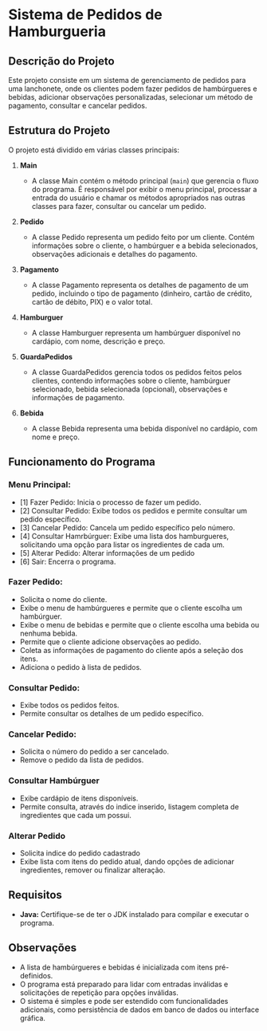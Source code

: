 # Sistema de Pedidos de Hamburgueria

## Descrição do Projeto

Este projeto consiste em um sistema de gerenciamento de pedidos para uma lanchonete, onde os clientes podem fazer pedidos de hambúrgueres e bebidas, adicionar observações personalizadas, selecionar um método de pagamento, consultar e cancelar pedidos.

## Estrutura do Projeto

O projeto está dividido em várias classes principais:

1. **Main**
   - A classe Main contém o método principal (`main`) que gerencia o fluxo do programa. É responsável por exibir o menu principal, processar a entrada do usuário e chamar os métodos apropriados nas outras classes para fazer, consultar ou cancelar um pedido.

2. **Pedido**
   - A classe Pedido representa um pedido feito por um cliente. Contém informações sobre o cliente, o hambúrguer e a bebida selecionados, observações adicionais e detalhes do pagamento.

3. **Pagamento**
   - A classe Pagamento representa os detalhes de pagamento de um pedido, incluindo o tipo de pagamento (dinheiro, cartão de crédito, cartão de débito, PIX) e o valor total.

4. **Hamburguer**
   - A classe Hamburguer representa um hambúrguer disponível no cardápio, com nome, descrição e preço.

5. **GuardaPedidos**
   - A classe GuardaPedidos gerencia todos os pedidos feitos pelos clientes, contendo informações sobre o cliente, hambúrguer selecionado, bebida selecionada (opcional), observações e informações de pagamento.

6. **Bebida**
   - A classe Bebida representa uma bebida disponível no cardápio, com nome e preço.

## Funcionamento do Programa

### Menu Principal:

- [1] Fazer Pedido: Inicia o processo de fazer um pedido.
- [2] Consultar Pedido: Exibe todos os pedidos e permite consultar um pedido específico.
- [3] Cancelar Pedido: Cancela um pedido específico pelo número.
- [4] Consultar Hamrbúrguer: Exibe uma lista dos hamburgueres, solicitando uma opção para listar os ingredientes de cada um.
- [5] Alterar Pedido: Alterar informações de um pedido
- [6] Sair: Encerra o programa.

### Fazer Pedido:

- Solicita o nome do cliente.
- Exibe o menu de hambúrgueres e permite que o cliente escolha um hambúrguer.
- Exibe o menu de bebidas e permite que o cliente escolha uma bebida ou nenhuma bebida.
- Permite que o cliente adicione observações ao pedido.
- Coleta as informações de pagamento do cliente após a seleção dos itens.
- Adiciona o pedido à lista de pedidos.

### Consultar Pedido:

- Exibe todos os pedidos feitos.
- Permite consultar os detalhes de um pedido específico.

### Cancelar Pedido:

- Solicita o número do pedido a ser cancelado.
- Remove o pedido da lista de pedidos.

### Consultar Hambúrguer
- Exibe cardápio de itens disponíveis.
- Permite consulta, através do indice inserido, listagem completa de ingredientes que cada um possui.

### Alterar Pedido
- Solicita indice do pedido cadastrado
- Exibe lista com itens do pedido atual, dando opções de adicionar ingredientes, remover ou finalizar alteração.

## Requisitos

- **Java:** Certifique-se de ter o JDK instalado para compilar e executar o programa.

## Observações

- A lista de hambúrgueres e bebidas é inicializada com itens pré-definidos.
- O programa está preparado para lidar com entradas inválidas e solicitações de repetição para opções inválidas.
- O sistema é simples e pode ser estendido com funcionalidades adicionais, como persistência de dados em banco de dados ou interface gráfica.
